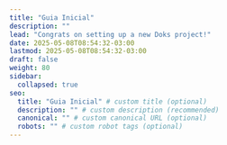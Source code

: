 ```yaml
---
title: "Guia Inicial"
description: ""
lead: "Congrats on setting up a new Doks project!"
date: 2025-05-08T08:54:32-03:00
lastmod: 2025-05-08T08:54:32-03:00
draft: false
weight: 80
sidebar:
  collapsed: true
seo:
  title: "Guia Inicial" # custom title (optional)
  description: "" # custom description (recommended)
  canonical: "" # custom canonical URL (optional)
  robots: "" # custom robot tags (optional)
---
```

